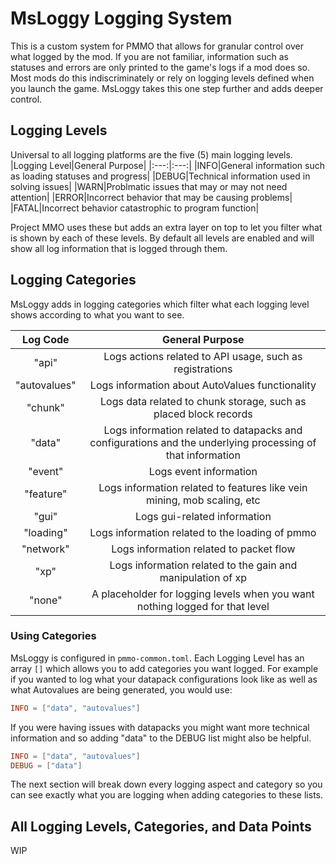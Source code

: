 # MsLoggy Logging System
This is a custom system for PMMO that allows for granular control over what logged by the mod.  If you are not familiar, information such as statuses and errors are only printed to the game's logs if a mod does so.  Most mods do this indiscriminately or rely on logging levels defined when you launch the game.  MsLoggy takes this one step further and adds deeper control.

## Logging Levels
Universal to all logging platforms are the five (5) main logging levels.
|Logging Level|General Purpose|
|:---:|:---:|
|INFO|General information such as loading statuses and progress|
|DEBUG|Technical information used in solving issues|
|WARN|Problmatic issues that may or may not need attention|
|ERROR|Incorrect behavior that may be causing problems|
|FATAL|Incorrect behavior catastrophic to program function|

Project MMO uses these but adds an extra layer on top to let you filter what is shown by each of these levels.  By default all levels are enabled and will show all log information that is logged through them.

## Logging Categories
MsLoggy adds in logging categories which filter what each logging level shows according to what you want to see.

|Log Code|General Purpose|
|:---:|:---:|
|"api"|Logs actions related to API usage, such as registrations|
|"autovalues"|Logs information about AutoValues functionality|
|"chunk"|Logs data related to chunk storage, such as placed block records|
|"data"|Logs information related to datapacks and configurations and the underlying processing of that information|
|"event"|Logs event information|
|"feature"|Logs information related to features like vein mining, mob scaling, etc|
|"gui"|Logs gui-related information|
|"loading"|Logs information related to the loading of pmmo|
|"network"|Logs information related to packet flow|
|"xp"|Logs information related to the gain and manipulation of xp|
|"none"|A placeholder for logging levels when you want nothing logged for that level|

### Using Categories
MsLoggy is configured in `pmmo-common.toml`.  Each Logging Level has an array `[]` which allows you to add categories you want logged.  For example if you wanted to log what your datapack configurations look like as well as what Autovalues are being generated, you would use:
```toml
INFO = ["data", "autovalues"]
```
If you were having issues with datapacks you might want more technical information and so adding "data" to the DEBUG list might also be helpful.
```toml
INFO = ["data", "autovalues"]
DEBUG = ["data"]
```
The next section will break down every logging aspect and category so you can see exactly what you are logging when adding categories to these lists.

## All Logging Levels, Categories, and Data Points
WIP